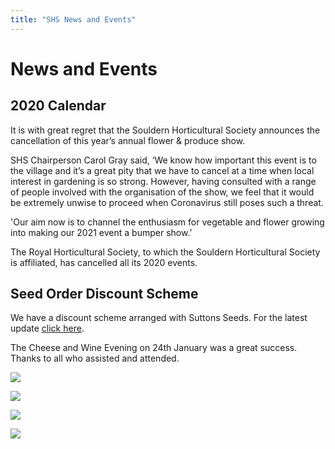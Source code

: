 ```yaml
---
title: "SHS News and Events"
---
```


# News and Events

## 2020 Calendar

It is with great regret that the Souldern Horticultural Society announces the cancellation of this year’s annual flower & produce show.

SHS Chairperson Carol Gray said, ‘We know how important this event is to the village and it’s a great pity that we have to cancel at a time when local interest in gardening is so strong. However, having consulted with a range of people involved with the organisation of the show, we feel that it would be extremely unwise to proceed when Coronavirus still poses such a threat.

'Our aim now is to channel the enthusiasm for vegetable and flower growing into making our 2021 event a bumper show.’

The Royal Horticultural Society, to which the Souldern Horticultural Society is affiliated, has cancelled all its 2020 events. 

## Seed Order Discount Scheme

We have a discount scheme arranged with Suttons Seeds. For the latest update [click here](SeedOrders).

The Cheese and Wine Evening on 24th January was a great success. Thanks to all who assisted and attended.

![](https://lh3.googleusercontent.com/pw/ACtC-3cnI7XZdm6OqrXXkIKWTxxvAed5TA3YDDkG0POGjqXmNajqiS3ll_bFA3XFkVfaW3xiJTyptze575-dIArmMj6v0HBzToLpoNXsa7sann6DPIGd6n3-LOZuI0PDS5LVGCb14y700GQOMeHrR7_aAth-=w605-h454-no?authuser=0)

![](https://lh3.googleusercontent.com/pw/ACtC-3d45hjnjCnDs3KEH8W3G8_z4Ul_WrLkOoNQHfd3hF3OBpTk350gl6hbWp2xlOOeOxcWMi1YbdX-1BjRGbyPK7BFwwut3UsYuRy5WkqGD58pItD4GQZ0O7lMF-eimSoZuH8k5koVTCYhvE-DnxQVWqn0=w404-h303-no?authuser=0)

![](https://lh3.googleusercontent.com/pw/ACtC-3d3Q3iGoDmJuPaM1GCh1j3SEfNa6kxPFi7_KnA5BRqUpQiGrW--tfYyAu3OLotH3r3JG1u6FuGwibzophmTLnXe1-W-nBMRc5I4WOxYGdWMYGMnQKnRhmMt-R_lN3uQBg-ZGQFLylZQUAkCe2byjxgV=w323-h243-no?authuser=0)

![](https://lh3.googleusercontent.com/pw/ACtC-3dSdUjc9VqOCRI96yMxfejDtXbgs2tTfY-b07aBa9ig4U_SCKyc95v71IwRG5KOzMESA5E8z472Pg4A8YUdUty6oKxC2ByJ9GctHeQ4dM-kMVBy5mMArpkAjwBFpnODtDApft_wo-11_gQnguClHi_O=w370-h277-no?authuser=0)

